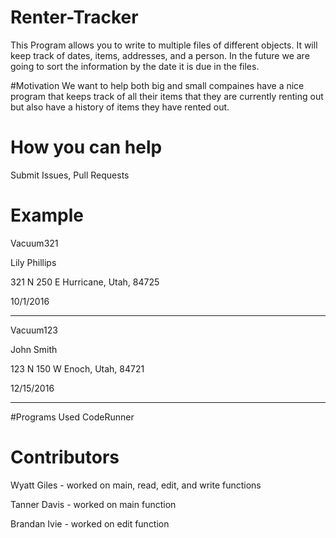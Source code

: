 # Renter-Tracker
This Program allows you to write to multiple files of different objects. It will keep track of dates, items, addresses, and a person. In the future we are going to sort the information by the date it is due in the files.

#Motivation
We want to help both big and small compaines have a nice program that keeps track of all their items that they are currently renting out but also have a history of items they have rented out.

# How you can help
Submit Issues, Pull Requests

# Example
Vacuum321

Lily Phillips

321 N 250 E Hurricane, Utah, 84725

10/1/2016

-----------------

Vacuum123

John Smith

123 N 150 W Enoch, Utah, 84721

12/15/2016

------------------

#Programs Used
CodeRunner


# Contributors
Wyatt Giles - worked on main, read, edit, and write functions

Tanner Davis - worked on main function

Brandan Ivie - worked on edit function
